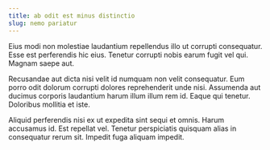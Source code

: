 ```yaml
---
title: ab odit est minus distinctio
slug: nemo pariatur
---
```


Eius modi non molestiae laudantium repellendus illo ut corrupti consequatur. Esse est perferendis hic eius. Tenetur corrupti nobis earum fugit vel qui. Magnam saepe aut.

Recusandae aut dicta nisi velit id numquam non velit consequatur. Eum porro odit dolorum corrupti dolores reprehenderit unde nisi. Assumenda aut ducimus corporis laudantium harum illum illum rem id. Eaque qui tenetur. Doloribus mollitia et iste.

Aliquid perferendis nisi ex ut expedita sint sequi et omnis. Harum accusamus id. Est repellat vel. Tenetur perspiciatis quisquam alias in consequatur rerum sit. Impedit fuga aliquam impedit.
